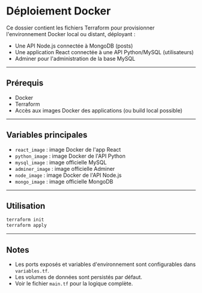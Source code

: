 # Déploiement Docker

Ce dossier contient les fichiers Terraform pour provisionner l'environnement Docker local ou distant, déployant :

- Une API Node.js connectée à MongoDB (posts)
- Une application React connectée à une API Python/MySQL (utilisateurs)
- Adminer pour l'administration de la base MySQL

---

## Prérequis
- Docker
- Terraform
- Accès aux images Docker des applications (ou build local possible)

---

## Variables principales
- `react_image` : image Docker de l'app React
- `python_image` : image Docker de l'API Python
- `mysql_image` : image officielle MySQL
- `adminer_image` : image officielle Adminer
- `node_image` : image Docker de l'API Node.js
- `mongo_image` : image officielle MongoDB

---

## Utilisation
```bash
terraform init
terraform apply
```

---

## Notes
- Les ports exposés et variables d'environnement sont configurables dans `variables.tf`.
- Les volumes de données sont persistés par défaut.
- Voir le fichier `main.tf` pour la logique complète. 